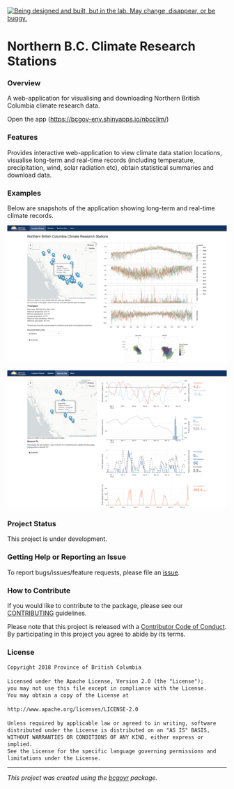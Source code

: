 <a id="devex-badge" rel="Exploration" href="https://github.com/BCDevExchange/assets/blob/master/README.md"><img src="https://assets.bcdevexchange.org/images/badges/exploration.svg" title="Being designed and built, but in the lab. May change, disappear, or be buggy." alt="Being designed and built, but in the lab. May change, disappear, or be buggy." style="border-width:0"/></a>

# Northern B.C. Climate Research Stations

### Overview

A web-application for visualising and downloading Northern British
Columbia climate research data.

Open the app (<https://bcgov-env.shinyapps.io/nbcclim/>)

### Features

Provides interactive web-application to view climate data station
locations, visualise long-term and real-time records (including
temperature, precipitation, wind, solar radiation etc), obtain
statistical summaries and download data.

### Examples

Below are snapshots of the application showing long-term and real-time
climate records.

![](tools/readme/Example_main.png)

![](tools/readme/Example_rt.png)

### Project Status

This project is under development.

### Getting Help or Reporting an Issue

To report bugs/issues/feature requests, please file an
[issue](https://github.com/bcgov/nbcclim/issues/).

### How to Contribute

If you would like to contribute to the package, please see our
[CONTRIBUTING](CONTRIBUTING.md) guidelines.

Please note that this project is released with a [Contributor Code of
Conduct](CODE_OF_CONDUCT.md). By participating in this project you agree
to abide by its terms.

### License

    Copyright 2018 Province of British Columbia

    Licensed under the Apache License, Version 2.0 (the "License");
    you may not use this file except in compliance with the License.
    You may obtain a copy of the License at

    http://www.apache.org/licenses/LICENSE-2.0

    Unless required by applicable law or agreed to in writing, software distributed under the License is distributed on an "AS IS" BASIS,
    WITHOUT WARRANTIES OR CONDITIONS OF ANY KIND, either express or implied.
    See the License for the specific language governing permissions and limitations under the License.

------------------------------------------------------------------------

*This project was created using the
[bcgovr](https://github.com/bcgov/bcgovr) package.*
